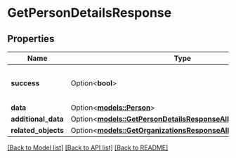 # GetPersonDetailsResponse

## Properties

Name | Type | Description | Notes
------------ | ------------- | ------------- | -------------
**success** | Option<**bool**> | If the response is successful or not | [optional]
**data** | Option<[**models::Person**](Person.md)> |  | [optional]
**additional_data** | Option<[**models::GetPersonDetailsResponseAllOfAdditionalData**](GetPersonDetailsResponse_allOf_additional_data.md)> |  | [optional]
**related_objects** | Option<[**models::GetOrganizationsResponseAllOfRelatedObjects**](GetOrganizationsResponse_allOf_related_objects.md)> |  | [optional]

[[Back to Model list]](../README.md#documentation-for-models) [[Back to API list]](../README.md#documentation-for-api-endpoints) [[Back to README]](../README.md)


